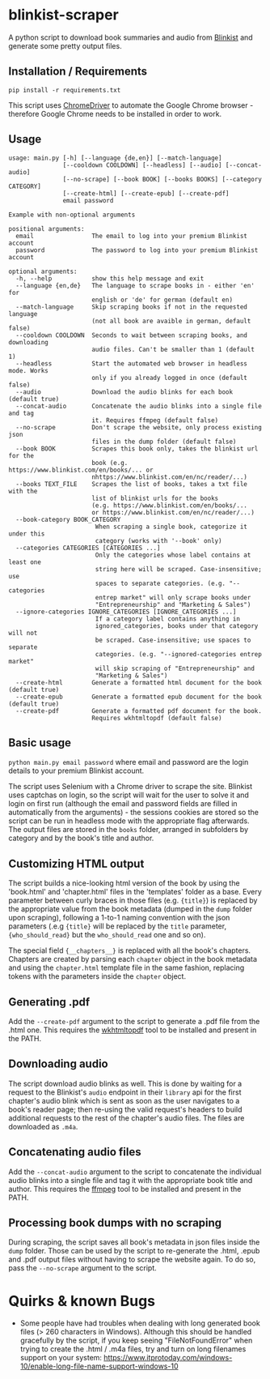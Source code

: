 # blinkist-scraper

A python script to download book summaries and audio from [Blinkist](https://www.blinkist.com/) and generate some pretty output files.

## Installation / Requirements

`pip install -r requirements.txt`

This script uses [ChromeDriver](chromedriver.chromium.org) to automate the Google Chrome browser - therefore Google Chrome needs to be installed in order to work.

## Usage

```text
usage: main.py [-h] [--language {de,en}] [--match-language]
               [--cooldown COOLDOWN] [--headless] [--audio] [--concat-audio]
               [--no-scrape] [--book BOOK] [--books BOOKS] [--category CATEGORY]
               [--create-html] [--create-epub] [--create-pdf]
               email password                                              
                                                                              
Example with non-optional arguments                                           
                                                                              
positional arguments:                                                         
  email                The email to log into your premium Blinkist account    
  password             The password to log into your premium Blinkist account 
                                                                              
optional arguments:                                                           
  -h, --help           show this help message and exit
  --language {en,de}   The language to scrape books in - either 'en' for
                       english or 'de' for german (default en)
  --match-language     Skip scraping books if not in the requested language
                       (not all book are avaible in german, default false)
  --cooldown COOLDOWN  Seconds to wait between scraping books, and downloading
                       audio files. Can't be smaller than 1 (default 1)                  
  --headless           Start the automated web browser in headless mode. Works
                       only if you already logged in once (default false)                       
  --audio              Download the audio blinks for each book (default true)               
  --concat-audio       Concatenate the audio blinks into a single file and tag
                       it. Requires ffmpeg (default false)                                    
  --no-scrape          Don't scrape the website, only process existing json   
                       files in the dump folder (default false)
  --book BOOK          Scrapes this book only, takes the blinkist url for the
                       book (e.g. https://www.blinkist.com/en/books/... or
                       nhttps://www.blinkist.com/en/nc/reader/...)
  --books TEXT_FILE    Scrapes the list of books, takes a txt file with the 
                       list of blinkist urls for the books
                       (e.g. https://www.blinkist.com/en/books/... 
                       or https://www.blinkist.com/en/nc/reader/...)
  --book-category BOOK_CATEGORY
                        When scraping a single book, categorize it under this
                        category (works with '--book' only)
  --categories CATEGORIES [CATEGORIES ...]
                        Only the categories whose label contains at least one
                        string here will be scraped. Case-insensitive; use
                        spaces to separate categories. (e.g. "--categories
                        entrep market" will only scrape books under
                        "Entrepreneurship" and "Marketing & Sales")
  --ignore-categories IGNORE_CATEGORIES [IGNORE_CATEGORIES ...]
                        If a category label contains anything in
                        ignored_categories, books under that category will not
                        be scraped. Case-insensitive; use spaces to separate
                        categories. (e.g. "--ignored-categories entrep market"
                        will skip scraping of "Entrepreneurship" and
                        "Marketing & Sales")
  --create-html        Generate a formatted html document for the book (default true)        
  --create-epub        Generate a formatted epub document for the book (default true)       
  --create-pdf         Generate a formatted pdf document for the book.
                       Requires wkhtmltopdf (default false)                                   
```

## Basic usage
`python main.py email password` where email and password are the login details to your premium Blinkist account.

The script uses Selenium with a Chrome driver to scrape the site. Blinkist uses captchas on login, so the script will wait for the user to solve it and login on first run (although the email and password fields are filled in automatically from the arguments)  - the sessions cookies are stored so the script can be run in headless mode with the appropriate flag afterwards. The output files are stored in the `books` folder, arranged in subfolders by category and by the book's title and author.

## Customizing HTML output
The script builds a nice-looking html version of the book by using the 'book.html' and 'chapter.html' files in the 'templates' folder as a base. Every parameter between curly braces in those files (e.g. `{title}`) is replaced by the appropriate value from the book metadata (dumped in the `dump` folder upon scraping), following a 1-to-1 naming convention with the json parameters (.e.g `{title}` will be replaced by the `title` parameter, `{who_should_read}` but the `who_should_read` one and so on). 

The special field `{__chapters__}` is replaced with all the book's chapters. Chapters are created by parsing each `chapter` object in the book metadata and using the `chapter.html` template file in the same fashion, replacing tokens with the parameters inside the `chapter` object. 

## Generating .pdf
Add the `--create-pdf` argument to the script to generate a .pdf file from the .html one. This requires the [wkhtmltopdf](https://wkhtmltopdf.org/) tool to be installed and present in the PATH.

## Downloading audio
The script download audio blinks as well. This is done by waiting for a request to the Blinkist's `audio` endpoint in their `library` api for the first chapter's audio blink which is sent as soon as the user navigates to a book's reader page; then re-using the valid request's headers to build additional requests to the rest of the chapter's audio files. The files are downloaded as `.m4a`.

## Concatenating audio files
Add the `--concat-audio` argument to the script to concatenate the individual audio blinks into a single file and tag it with the appropriate book title and author. This requires the [ffmpeg](https://www.ffmpeg.org/) tool to be installed and present in the PATH.

## Processing book dumps with no scraping
During scraping, the script saves all book's metadata in json files inside the `dump` folder. Those can be used by the script to re-generate the .html, .epub and .pdf output files without having to scrape the website again. To do so, pass the `--no-scrape` argument to the script.

# Quirks & known Bugs
- Some people have had troubles when dealing with long generated book files (> 260 characters in Windows). Although this should be handled gracefully by the script, if you keep seeing "FileNotFoundError" when trying to create the .html / .m4a files, try and turn on long filenames support on your system: https://www.itprotoday.com/windows-10/enable-long-file-name-support-windows-10

